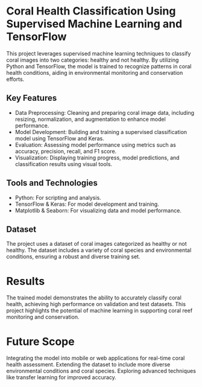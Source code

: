 # Coral Health Classification Using Supervised Machine Learning and TensorFlow
This project leverages supervised machine learning techniques to classify coral images into two categories: healthy and not healthy. By utilizing Python and TensorFlow, the model is trained to recognize patterns in coral health conditions, aiding in environmental monitoring and conservation efforts.

## Key Features
* Data Preprocessing: Cleaning and preparing coral image data, including resizing, normalization, and augmentation to enhance model performance.
* Model Development: Building and training a supervised classification model using TensorFlow and Keras.
* Evaluation: Assessing model performance using metrics such as accuracy, precision, recall, and F1 score.
* Visualization: Displaying training progress, model predictions, and classification results using visual tools.
## Tools and Technologies
* Python: For scripting and analysis.
* TensorFlow & Keras: For model development and training.
* Matplotlib & Seaborn: For visualizing data and model performance.
## Dataset
The project uses a dataset of coral images categorized as healthy or not healthy. The dataset includes a variety of coral species and environmental conditions, ensuring a robust and diverse training set.

# Results
The trained model demonstrates the ability to accurately classify coral health, achieving high performance on validation and test datasets. This project highlights the potential of machine learning in supporting coral reef monitoring and conservation.

# Future Scope
Integrating the model into mobile or web applications for real-time coral health assessment.
Extending the dataset to include more diverse environmental conditions and coral species.
Exploring advanced techniques like transfer learning for improved accuracy.
